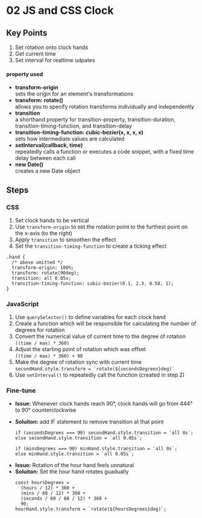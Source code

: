 # 02 JS and CSS Clock

## Key Points

1. Set rotation onto clock hands
2. Get current time
3. Set interval for realtime udpates

#### property used

- **transform-origin**  
  sets the origin for an element's transformations
- **transform: rotate()**  
  allows you to specify rotation transforms individually and independently
- **transition**  
  a shorthand property for transition-property, transition-duration, transition-timing-function, and transition-delay
- **transition-timing-function: cubic-bezier(x, x, x, x)**  
  sets how intermediate values are calculated
- **setInterval(callback, time)**  
  repeatedly calls a function or executes a code snippet, with a fixed time delay between each call
- **new Date()**  
  creates a new Date object

## Steps

### CSS

1. Set clock hands to be vertical
2. Use `transform-origin` to set the rotation point to the furthest point on the x-axis (to the right)
3. Apply `transition` to smoothen the effect
4. Set the `transition-timing-function` to create a ticking effect

```
.hand {
  /* above omitted */
  transform-origin: 100%;
  transform: rotate(90deg);
  transition: all 0.05s;
  transition-timing-function: cubic-bezier(0.1, 2.3, 0.58, 1);
}
```

### JavaScript

1. Use `querySelector()` to define variables for each clock hand
2. Create a function which will be responsible for calculating the number of degrees for rotation
3. Convert the numerical value of current time to the degree of rotation  
   `((time / max) * 360)`
4. Adjust the starting point of rotation which was offset  
   `((time / max) * 360) + 90`
5. Make the degree of rotation sync with current time  
   `` secondHand.style.transform = `rotate(${secondsDegrees}deg)` ``
6. Use `setInterval()` to repeatedly call the function (created in step 2)

### Fine-tune

- **Issue:** Whenever clock hands reach 90°, clock hands will go from 444° to 90° counterclockwise
- **Soluiton:** add IF statement to remove transition at that point

  ```
  if (secondsDegrees === 90) secondHand.style.transition = `all 0s`;
  else secondHand.style.transition = `all 0.05s`;

  if (minsDegrees === 90) minHand.style.transition = `all 0s`;
  else minHand.style.transition = `all 0.05s`;
  ```

* **Issue:** Rotation of the hour hand feels unnatural
* **Soluiton:** Set the hour hand rotates guadually
  ```
  const hoursDegrees =
    (hours / 12) * 360 +
    (mins / 60 / 12) * 360 +
    (seconds / 60 / 60 / 12) * 360 +
    90;
  hourHand.style.transform = `rotate(${hoursDegrees}deg)`;
  ```
